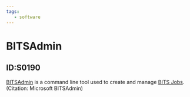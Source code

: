```yaml
---
tags:
   - software
---
```

# BITSAdmin
## ID:S0190
[BITSAdmin](/mitre/software/S0190) is a command line tool used to create and manage [BITS Jobs](/mitre/techniques/T1197). (Citation: Microsoft BITSAdmin)
